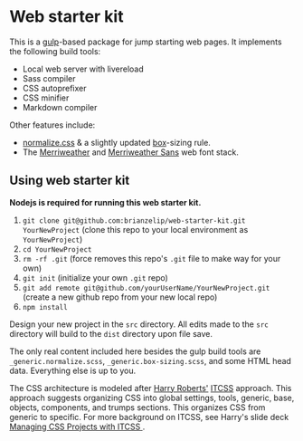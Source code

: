 # Web starter kit

This is a [gulp](http://gulpjs.com)-based package for jump starting web pages. It implements the following build tools:
- Local web server with livereload
- Sass compiler
- CSS autoprefixer
- CSS minifier
- Markdown compiler

Other features include:
- [normalize.css](https://github.com/necolas/normalize.css) & a slightly updated [box](https://github.com/mrmrs/box)-sizing rule.
- The [Merriweather](http://www.google.com/fonts/specimen/Merriweather) and [Merriweather Sans](http://www.google.com/fonts/specimen/Merriweather+Sans) web font stack.


## Using web starter kit

**Nodejs is required for running this web starter kit.**

1. `git clone git@github.com:brianzelip/web-starter-kit.git YourNewProject` (clone this repo to your local environment as `YourNewProject`)
2. `cd YourNewProject`
3. `rm -rf .git` (force removes this repo's `.git` file to make way for your own)
4. `git init` (initialize your own `.git` repo)
5. `git add remote git@github.com/yourUserName/YourNewProject.git` (create a new github repo from your new local repo)
6. `npm install`

Design your new project in the `src` directory. All edits made to the `src` directory will build to the `dist` directory upon file save.

The only real content included here besides the gulp build tools are `_generic.normalize.scss`, `_generic.box-sizing.scss`, and some HTML head data. Everything else is up to you.

The CSS architecture is modeled after [Harry Roberts'](http://csswizardry.com) [ITCSS](http://itcss.io) approach. This approach suggests organizing CSS into global settings, tools, generic, base, objects, components, and trumps sections. This organizes CSS from generic to specific. For more background on ITCSS, see Harry's slide deck [Managing CSS Projects with ITCSS ](https://speakerdeck.com/dafed/managing-css-projects-with-itcss).